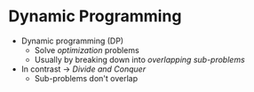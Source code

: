 # Dynamic Programming
- Dynamic programming (DP)
  - Solve *optimization* problems
  - Usually by breaking down into *overlapping sub-problems*
- In contrast -> *Divide and Conquer*
  - Sub-problems don't overlap
